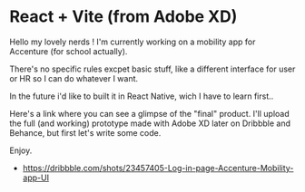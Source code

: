 # React + Vite (from Adobe XD)


Hello my lovely nerds !
I'm currently working on a mobility app for Accenture (for school actually).

There's no specific rules excpet basic stuff, like a different interface for user or HR so I can do whatever I want.

In the future i'd like to built it in React Native, wich I have to learn first.. 

Here's a link where you can see a glimpse of the "final" product. I'll upload the full (and working) prototype made with Adobe XD later on Dribbble and Behance, but first let's write some code.

Enjoy.

- https://dribbble.com/shots/23457405-Log-in-page-Accenture-Mobility-app-UI


